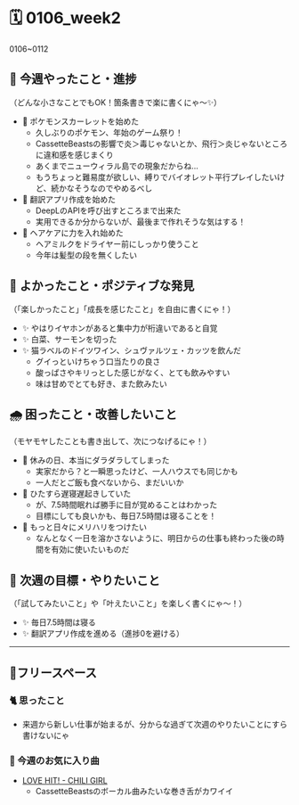 # 🗓️ 0106_week2

0106~0112

## 🎁 今週やったこと・進捗
（どんな小さなことでもOK！箇条書きで楽に書くにゃ～✨）

- 🐾 ポケモンスカーレットを始めた
  - 久しぶりのポケモン、年始のゲーム祭り！
  - CassetteBeastsの影響で炎＞毒じゃないとか、飛行＞炎じゃないところに違和感を感じまくり
  - あくまでニューウィラル島での現象だからね…
  - もうちょっと難易度が欲しい、縛りでバイオレット平行プレイしたいけど、続かなそうなのでやめるべし
- 🐾 翻訳アプリ作成を始めた
  - DeepLのAPIを呼び出すところまで出来た
  - 実用できるか分からないが、最後まで作れそうな気はする！ 
- 🐾 ヘアケアに力を入れ始めた
  - ヘアミルクをドライヤー前にしっかり使うこと
  - 今年は髪型の段を無くしたい

## 💖 よかったこと・ポジティブな発見
（「楽しかったこと」「成長を感じたこと」を自由に書くにゃ！）

- ✨ やはりイヤホンがあると集中力が桁違いであると自覚
- ✨ 白菜、サーモンを切った
- ✨ 猫ラベルのドイツワイン、シュヴァルツェ・カッツを飲んだ
  - グイっといけちゃう口当たりの良さ
  - 酸っぱさやキリっとした感じがなく、とても飲みやすい
  - 味は甘めでとても好き、また飲みたい

## 🌧️ 困ったこと・改善したいこと
（モヤモヤしたことも書き出して、次につなげるにゃ！）

- 🐾 休みの日、本当にダラダラしてしまった
  - 実家だから？と一瞬思ったけど、一人ハウスでも同じかも
  - 一人だとご飯も食べないから、まだいいか
- 🐾 ひたすら遅寝遅起きしていた
  - が、7.5時間眠れば勝手に目が覚めることはわかった
  - 目標にしても良いかも、毎日7.5時間は寝ることを！ 
- 🐾 もっと日々にメリハリをつけたい
  - なんとなく一日を溶かさないように、明日からの仕事も終わった後の時間を有効に使いたいものだ 

## 🌈 次週の目標・やりたいこと
（「試してみたいこと」や「叶えたいこと」を楽しく書くにゃ〜！）

- ✨ 毎日7.5時間は寝る
- ✨ 翻訳アプリ作成を進める（進捗0を避ける）

--------

## 🎍フリースペース

### 🐈 思ったこと

- 来週から新しい仕事が始まるが、分からな過ぎて次週のやりたいことにすら書けないにゃ

### 🎵 今週のお気に入り曲
- [LOVE HIT! - CHILI GIRL](https://open.spotify.com/track/4VXlhw3JR7gmjdOAsDzq0L?utm_source=generator)
  - CassetteBeastsのボーカル曲みたいな巻き舌がカワイイ
